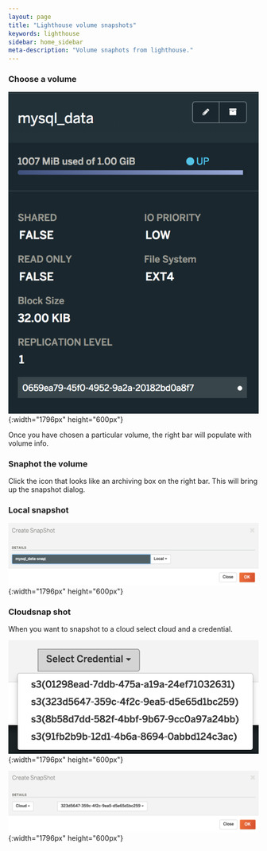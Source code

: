 ```yaml
---
layout: page
title: "Lighthouse volume snapshots"
keywords: lighthouse
sidebar: home_sidebar
meta-description: "Volume snaphots from lighthouse."
---
```


### Choose a volume

![Lighthouse pick snapshot volume](/images/lighthouse-new-volume-info.png){:width="1796px" height="600px"}

Once you have chosen a particular volume, the right bar will populate with volume info.

### Snaphot the volume

Click the icon that looks like an archiving box on the right bar. This will bring up the snapshot dialog.

### Local snapshot

![Lighthouse group snapshot](/images/lighthouse-new-volume-local-snap.png){:width="1796px" height="600px"}

### Cloudsnap shot

When you want to snapshot to a cloud select cloud and a credential.

![Lighthouse group snapshot](/images/lighthouse-new-cloud-credential.png){:width="1796px" height="600px"}

![Lighthouse group snapshot](/images/lighthouse-new-cloud-snap.png){:width="1796px" height="600px"}
